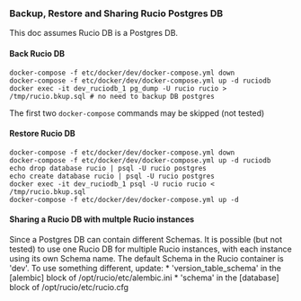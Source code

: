 ### Backup, Restore and Sharing Rucio Postgres DB

This doc assumes Rucio DB is a Postgres DB.

#### Back Rucio DB

```
docker-compose -f etc/docker/dev/docker-compose.yml down
docker-compose -f etc/docker/dev/docker-compose.yml up -d ruciodb
docker exec -it dev_ruciodb_1 pg_dump -U rucio rucio > /tmp/rucio.bkup.sql # no need to backup DB postgres
```
The first two `docker-compose` commands may be skipped (not tested)

#### Restore Rucio DB

```
docker-compose -f etc/docker/dev/docker-compose.yml down
docker-compose -f etc/docker/dev/docker-compose.yml up -d ruciodb
echo drop database rucio | psql -U rucio postgres
echo create database rucio | psql -U rucio postgres
docker exec -it dev_ruciodb_1 psql -U rucio rucio < /tmp/rucio.bkup.sql
docker-compose -f etc/docker/dev/docker-compose.yml up -d
```

#### Sharing a Rucio DB with multple Rucio instances

Since a Postgres DB can contain different Schemas. It is possible (but not tested) to use one Rucio DB for multiple 
Rucio instances, with each instance using its own Schema name. The default Schema in the Rucio container is 'dev'. 
To use something different, update:
    * 'version_table_schema' in the [alembic] block of /opt/rucio/etc/alembic.ini
    * 'schema' in the [database] block of /opt/rucio/etc/rucio.cfg
